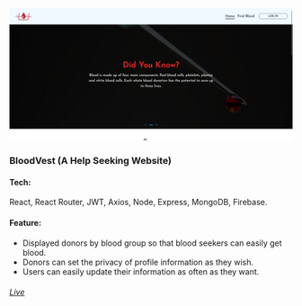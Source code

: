 ![BloodVest](./client/public/pv-bloodvest.png)

### BloodVest (A Help Seeking Website)

#### Tech:
<p>React, React Router, JWT, Axios, Node, Express, MongoDB, Firebase.</p>

#### Feature:
- Displayed donors by blood group so that blood seekers can easily get blood.
- Donors can set the privacy of profile information as they wish.
- Users can easily update their information as often as they want.

###### [Live](https://bloodvest.netlify.app)
